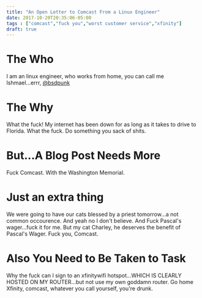 ```yaml
---
title: "An Open Letter to Comcast From a Linux Engineer"
date: 2017-10-20T20:35:06-05:00
tags : ["comcast","fuck you","worst customer service","xfinity"]
draft: true
---
```

# The Who
I am an linux engineer, who works from home, you can call me Ishmael...errr, [@bsdpunk](https://twitter.com/bsdpunk)

# The Why

What the fuck! My internet has been down for as long as it takes to drive to Florida. What the fuck. Do something you sack of shits.

# But...A Blog Post Needs More

Fuck Comcast. With the Washington Memorial.

# Just an extra thing

We were going to have our cats blessed by a priest tomorrow...a not common occourence. And yeah no I don't believe. And Fuck Pascal's wager...fuck it for me. But my cat Charley, he deserves the benefit of Pascal's Wager. Fuck you, Comcast.

# Also You Need to Be Taken to Task

Why the fuck can I sign to an xfinitywifi hotspot...WHICH IS CLEARLY HOSTED ON MY ROUTER...but not use my own goddamn router. Go home Xfinity, comcast, whatever you call yourself,  you're drunk.
